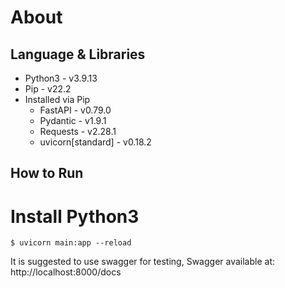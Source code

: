 # About
## Language & Libraries
* Python3 - v3.9.13
* Pip - v22.2
* Installed via Pip
    * FastAPI  - v0.79.0
    * Pydantic - v1.9.1
    * Requests - v2.28.1
    * uvicorn[standard] - v0.18.2

## How to Run
# Install Python3

    $ uvicorn main:app --reload

It is suggested to use swagger for testing, Swagger available at: http://localhost:8000/docs
